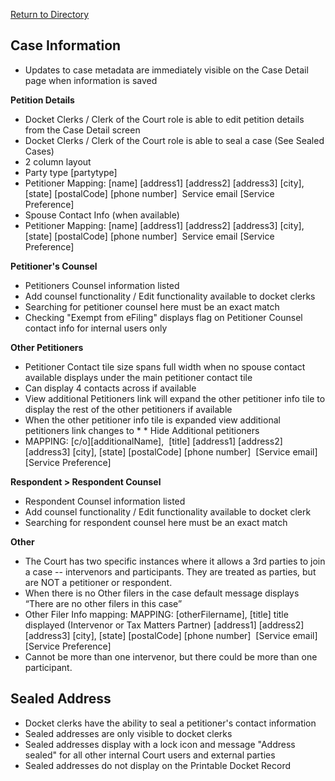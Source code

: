 [Return to Directory](./README.md)

## Case Information
* Updates to case metadata are immediately visible on the Case Detail page when information is saved

**Petition Details**
* Docket Clerks / Clerk of the Court role is able to edit petition details from the Case Detail screen
* Docket Clerks / Clerk of the Court role is able to seal a case (See Sealed Cases)
* 2 column layout
* Party type [partytype]
* Petitioner Mapping: [name] [address1] [address2] [address3] [city], [state] [postalCode] [phone number]  Service email [Service Preference]
* Spouse Contact Info (when available)
* Petitioner Mapping: [name] [address1] [address2] [address3] [city], [state] [postalCode] [phone number]  Service email [Service Preference]

**Petitioner's Counsel**

* Petitioners Counsel information listed
* Add counsel functionality /  Edit functionality available to docket clerks
* Searching for petitioner counsel here must be an exact match
* Checking "Exempt from eFiling" displays flag on Petitioner Counsel contact info for internal users only

**Other Petitioners**
* Petitioner Contact tile size spans full width when no spouse contact available displays under the main petitioner contact tile
* Can display 4 contacts across if available
* View additional Petitioners link will expand the other petitioner info tile to display the rest of the other petitioners if available
* When the other petitioner info tile is expanded view additional petitioners link changes to * * Hide Additional petitioners
* MAPPING: [c/o][additionalName],  [title] [address1] [address2] [address3] [city], [state] [postalCode] [phone number]  [Service email] [Service Preference]

**Respondent > Respondent Counsel**
* Respondent Counsel information listed
* Add counsel functionality / Edit functionality available to docket clerk
* Searching for respondent counsel here must be an exact match

**Other**
* The Court has two specific instances where it allows a 3rd parties to join a case -- intervenors and participants. They are treated as parties, but are NOT a petitioner or respondent.
* When there is no Other filers in the case default message displays “There are no other filers in this case”
* Other Filer Info mapping: MAPPING: [otherFilername], [title] title displayed (Intervenor or Tax Matters Partner) [address1] [address2] [address3] [city], [state] [postalCode] [phone number]  [Service email] [Service Preference]
* Cannot be more than one intervenor, but there could be more than one participant.

## Sealed Address
* Docket clerks have the ability to seal a petitioner's contact information
* Sealed addresses are only visible to docket clerks
* Sealed addresses display with a lock icon and message "Address sealed" for all other internal Court users and external parties
* Sealed addresses do not display on the Printable Docket Record

